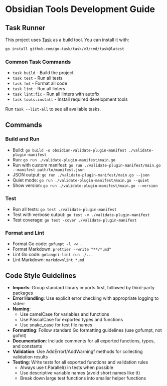 # Obsidian Tools Development Guide

## Task Runner

This project uses [Task](https://taskfile.dev/) as a build tool. You can install it with:

```bash
go install github.com/go-task/task/v3/cmd/task@latest
```

### Common Task Commands

- `task build` - Build the project
- `task test` - Run all tests
- `task fmt` - Format all code
- `task lint` - Run all linters
- `task lint:fix` - Run all linters with autofix
- `task tools:install` - Install required development tools

Run `task --list-all` to see all available tasks.

## Commands

### Build and Run

- Build: `go build -o obsidian-validate-plugin-manifest ./validate-plugin-manifest`
- Run: `go run ./validate-plugin-manifest/main.go`
- Run with custom manifest: `go run ./validate-plugin-manifest/main.go --manifest path/to/manifest.json`
- JSON output: `go run ./validate-plugin-manifest/main.go --json`
- Quiet mode: `go run ./validate-plugin-manifest/main.go --quiet`
- Show version: `go run ./validate-plugin-manifest/main.go --version`

### Test

- Run all tests: `go test ./validate-plugin-manifest`
- Test with verbose output: `go test -v ./validate-plugin-manifest`
- Test coverage: `go test -cover ./validate-plugin-manifest`

### Format and Lint

- Format Go code: `gofumpt -l -w .`
- Format Markdown: `prettier --write "**/*.md"`
- Lint Go code: `golangci-lint run ./...`
- Lint Markdown: `markdownlint *.md`

## Code Style Guidelines

- **Imports**: Group standard library imports first, followed by third-party packages
- **Error Handling**: Use explicit error checking with appropriate logging to stderr
- **Naming**:
  - Use camelCase for variables and functions
  - Use PascalCase for exported types and functions
  - Use snake_case for test file names
- **Formatting**: Follow standard Go formatting guidelines (use gofumpt, not gofmt)
- **Documentation**: Include comments for all exported functions, types, and constants
- **Validation**: Use AddErrorf/AddWarningf methods for collecting validation results
- **Testing**: Write tests for all exported functions and validation rules
  - Always use t.Parallel() in tests when possible
  - Use descriptive variable names (avoid short names like tt)
  - Break down large test functions into smaller helper functions
